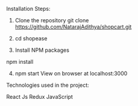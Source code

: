 Installation Steps:
1. Clone the repository
git clone https://github.com/NatarajAdithya/shopcart.git

2. cd shopease
   
3. Install NPM packages

npm install

4. npm start 
View on browser at localhost:3000



Technologies used in the project:

React Js
Redux
JavaScript
